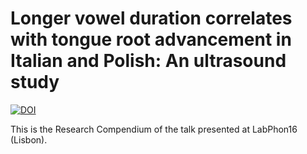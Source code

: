 # Longer vowel duration correlates with tongue root advancement in Italian and Polish: An ultrasound study

[![DOI](https://zenodo.org/badge/138215343.svg)](https://zenodo.org/badge/latestdoi/138215343)

This is the Research Compendium of the talk presented at LabPhon16 (Lisbon).
